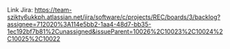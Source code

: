 Link Jira: https://team-szikty6ukkph.atlassian.net/jira/software/c/projects/REC/boards/3/backlog?assignee=712020%3A114e5bb2-1aa4-48d7-bb35-1ec192bf7b81%2Cunassigned&issueParent=10026%2C10023%2C10024%2C10025%2C10022
